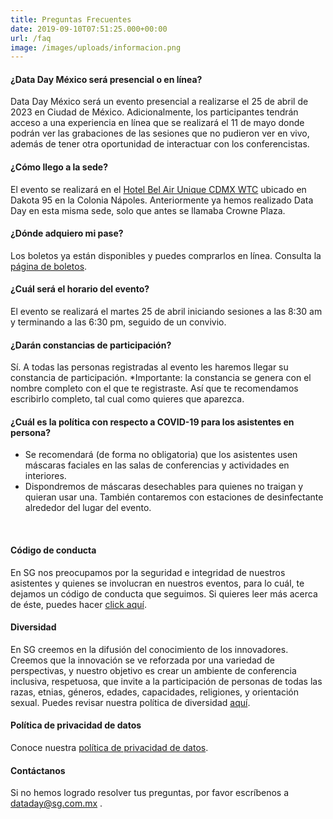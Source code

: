 ```yaml
---
title: Preguntas Frecuentes
date: 2019-09-10T07:51:25.000+00:00
url: /faq
image: /images/uploads/informacion.png
---
```


#### ¿Data Day México será presencial o en línea?
Data Day México será un evento presencial a realizarse el 25 de abril de 2023 en Ciudad de México. Adicionalmente, los participantes tendrán acceso a una experiencia en línea que se realizará el 11 de mayo donde podrán ver las grabaciones de las sesiones que no pudieron ver en vivo, además de tener otra oportunidad de interactuar con los conferencistas.

#### ¿Cómo llego a la sede? 

El evento se realizará en el [Hotel Bel Air Unique CDMX WTC](https://www.wyndhamhotels.com/trademark/mexico-city-mexico/bel-air-unique-mexico-city-wtc-trademark/overview) ubicado en Dakota 95 en la Colonia Nápoles. Anteriormente ya hemos realizado Data Day en esta misma sede, solo que antes se llamaba Crowne Plaza. 


#### ¿Dónde adquiero mi pase?
Los boletos ya están disponibles y puedes comprarlos en línea. Consulta la [página de boletos](/dataday/tickets).


#### ¿Cuál será el horario del evento?
El evento se realizará el martes 25 de abril iniciando sesiones a las 8:30 am y terminando a las 6:30 pm, seguido de un convivio. 



#### ¿Darán constancias de participación?
Sí. A todas las personas registradas al evento les haremos llegar su constancia de participación. *Importante: la constancia se genera con el nombre completo con el que te registraste. Así que te recomendamos escribirlo completo, tal cual como quieres que aparezca.

#### ¿Cuál es la política con respecto a COVID-19 para los asistentes en persona?

* Se recomendará (de forma no obligatoria) que los asistentes usen máscaras faciales en las salas de conferencias y actividades en interiores. 
* Dispondremos de máscaras desechables para quienes no traigan y quieran usar una.
También contaremos con estaciones de desinfectante alrededor del lugar del evento.

<br>

#### Código de conducta
En SG nos preocupamos por la seguridad e integridad de nuestros asistentes y quienes se involucran en nuestros eventos, para lo cuál, te dejamos un código de conducta que seguimos. Si quieres leer más acerca de éste, puedes hacer [click aquí](https://sg.com.mx/dataday/coc).

#### Diversidad
En SG creemos en la difusión del conocimiento de los innovadores. Creemos que la innovación se ve reforzada por una variedad de perspectivas, y nuestro objetivo es crear un ambiente de conferencia inclusiva, respetuosa, que invite a la participación de personas de todas las razas, etnias, géneros, edades, capacidades, religiones, y orientación sexual. Puedes revisar nuestra política de diversidad [aquí](https://sg.com.mx/dataday/diversidad).


#### Política de privacidad de datos

Conoce nuestra [política de privacidad de datos](/dataday/politica-de-privacidad).

#### Contáctanos

Si no hemos logrado resolver tus preguntas, por favor escríbenos a dataday@sg.com.mx .